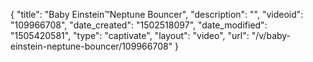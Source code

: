 {
    "title": "Baby Einstein&trade;Neptune Bouncer",
    "description": "",
    "videoid": "109966708",
    "date_created": "1502518097",
    "date_modified": "1505420581",
    "type": "captivate",
    "layout": "video",
    "url": "\/v\/baby-einstein-neptune-bouncer\/109966708"
}